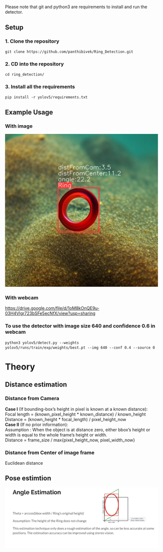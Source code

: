 # 
Please note that git and python3 are requirements to install and run the detector.
## Setup
### 1. Clone the repository
```shell
git clone https://github.com/panthibivek/Ring_Detection.git
```
### 2. CD into the repository
```shell
cd ring_detection/
```
### 3. Install all the requirements
```shell
pip install -r yolov5/requirements.txt
```

## Example Usage

### With image
![alt text](https://github.com/panthibivek/Ring_Detection/blob/master/test_img.jpg?raw=true)
### With webcam
https://drive.google.com/file/d/1oM8kOnQE9u-03H4Vlgr723bSFe5ecNfX/view?usp=sharing

### To use the detector with image size 640 and confidence 0.6 in webcam
```shell
python3 yolov5/detect.py --weights yolov5/runs/train/exp/weights/best.pt --img 640 --conf 0.4 --source 0
```

# Theory

## Distance estimation
### Distance from Camera
<b> Case I</b> (If bounding-box’s height in pixel is known at a known distance): <br>
Focal length = (known_pixel_height * known_distance) / known_height<br>
Distance = (known_height * focal_length) / pixel_height_now<br>
<b> Case II</b> (If no prior information):<br>
Assumption : When the object is at distance zero, either bbox’s height or width is equal
to the whole frame’s height or width.<br>
Distance
= frame_size / max{pixel_height_now, pixel_width_now}<br>
### Distance from Center of image frame
Euclidean distance

## Pose estimtion
![alt text](https://github.com/panthibivek/Ring_Detection/blob/master/pose_estimation.png?raw=true)


